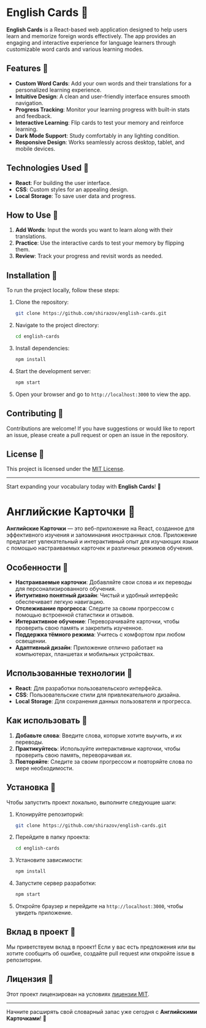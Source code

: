 # English Cards 🍓

**English Cards** is a React-based web application designed to help users learn and memorize foreign words effectively. The app provides an engaging and interactive experience for language learners through customizable word cards and various learning modes.

## Features 🍎

- **Custom Word Cards**: Add your own words and their translations for a personalized learning experience. 
- **Intuitive Design**: A clean and user-friendly interface ensures smooth navigation.
- **Progress Tracking**: Monitor your learning progress with built-in stats and feedback.
- **Interactive Learning**: Flip cards to test your memory and reinforce learning.
- **Dark Mode Support**: Study comfortably in any lighting condition.
- **Responsive Design**: Works seamlessly across desktop, tablet, and mobile devices.

## Technologies Used 🍋

- **React**: For building the user interface.
- **CSS**: Custom styles for an appealing design.
- **Local Storage**: To save user data and progress.

## How to Use 🍉

1. **Add Words**: Input the words you want to learn along with their translations.
2. **Practice**: Use the interactive cards to test your memory by flipping them.
3. **Review**: Track your progress and revisit words as needed.

## Installation 🍇

To run the project locally, follow these steps:

1. Clone the repository:
   ```bash
   git clone https://github.com/shirazov/english-cards.git
   ```
2. Navigate to the project directory:
   ```bash
   cd english-cards
   ```
3. Install dependencies:
   ```bash
   npm install
   ```
4. Start the development server:
   ```bash
   npm start
   ```
5. Open your browser and go to `http://localhost:3000` to view the app.

## Contributing 🍍

Contributions are welcome! If you have suggestions or would like to report an issue, please create a pull request or open an issue in the repository.

## License 🍑

This project is licensed under the [MIT License](LICENSE).

---

Start expanding your vocabulary today with **English Cards**! 🚀

# Английские Карточки 🍓

**Английские Карточки** — это веб-приложение на React, созданное для эффективного изучения и запоминания иностранных слов. Приложение предлагает увлекательный и интерактивный опыт для изучающих языки с помощью настраиваемых карточек и различных режимов обучения.

## Особенности 🍎

- **Настраиваемые карточки**: Добавляйте свои слова и их переводы для персонализированного обучения.
- **Интуитивно понятный дизайн**: Чистый и удобный интерфейс обеспечивает легкую навигацию.
- **Отслеживание прогресса**: Следите за своим прогрессом с помощью встроенной статистики и отзывов.
- **Интерактивное обучение**: Переворачивайте карточки, чтобы проверить свою память и закрепить изученное.
- **Поддержка тёмного режима**: Учитесь с комфортом при любом освещении.
- **Адаптивный дизайн**: Приложение отлично работает на компьютерах, планшетах и мобильных устройствах.

## Использованные технологии 🍋

- **React**: Для разработки пользовательского интерфейса.
- **CSS**: Пользовательские стили для привлекательного дизайна.
- **Local Storage**: Для сохранения данных пользователя и прогресса.

## Как использовать 🍉

1. **Добавьте слова**: Введите слова, которые хотите выучить, и их переводы.
2. **Практикуйтесь**: Используйте интерактивные карточки, чтобы проверить свою память, переворачивая их.
3. **Повторяйте**: Следите за своим прогрессом и повторяйте слова по мере необходимости.

## Установка 🍇

Чтобы запустить проект локально, выполните следующие шаги:

1. Клонируйте репозиторий:
   ```bash
   git clone https://github.com/shirazov/english-cards.git
   ```
2. Перейдите в папку проекта:
   ```bash
   cd english-cards
   ```
3. Установите зависимости:
   ```bash
   npm install
   ```
4. Запустите сервер разработки:
   ```bash
   npm start
   ```
5. Откройте браузер и перейдите на `http://localhost:3000`, чтобы увидеть приложение.

## Вклад в проект 🍍

Мы приветствуем вклад в проект! Если у вас есть предложения или вы хотите сообщить об ошибке, создайте pull request или откройте issue в репозитории.

## Лицензия 🍑

Этот проект лицензирован на условиях [лицензии MIT](LICENSE).

---

Начните расширять свой словарный запас уже сегодня с **Английскими Карточками**! 🚀

